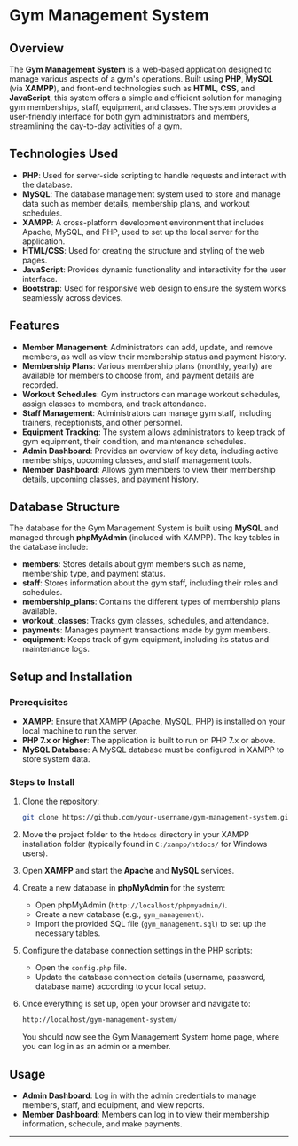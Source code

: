 # Gym Management System

## Overview

The **Gym Management System** is a web-based application designed to manage various aspects of a gym's operations. Built using **PHP**, **MySQL** (via **XAMPP**), and front-end technologies such as **HTML**, **CSS**, and **JavaScript**, this system offers a simple and efficient solution for managing gym memberships, staff, equipment, and classes. The system provides a user-friendly interface for both gym administrators and members, streamlining the day-to-day activities of a gym.

## Technologies Used

- **PHP**: Used for server-side scripting to handle requests and interact with the database.
- **MySQL**: The database management system used to store and manage data such as member details, membership plans, and workout schedules.
- **XAMPP**: A cross-platform development environment that includes Apache, MySQL, and PHP, used to set up the local server for the application.
- **HTML/CSS**: Used for creating the structure and styling of the web pages.
- **JavaScript**: Provides dynamic functionality and interactivity for the user interface.
- **Bootstrap**: Used for responsive web design to ensure the system works seamlessly across devices.

## Features

- **Member Management**: Administrators can add, update, and remove members, as well as view their membership status and payment history.
- **Membership Plans**: Various membership plans (monthly, yearly) are available for members to choose from, and payment details are recorded.
- **Workout Schedules**: Gym instructors can manage workout schedules, assign classes to members, and track attendance.
- **Staff Management**: Administrators can manage gym staff, including trainers, receptionists, and other personnel.
- **Equipment Tracking**: The system allows administrators to keep track of gym equipment, their condition, and maintenance schedules.
- **Admin Dashboard**: Provides an overview of key data, including active memberships, upcoming classes, and staff management tools.
- **Member Dashboard**: Allows gym members to view their membership details, upcoming classes, and payment history.

## Database Structure

The database for the Gym Management System is built using **MySQL** and managed through **phpMyAdmin** (included with XAMPP). The key tables in the database include:

- **members**: Stores details about gym members such as name, membership type, and payment status.
- **staff**: Stores information about the gym staff, including their roles and schedules.
- **membership_plans**: Contains the different types of membership plans available.
- **workout_classes**: Tracks gym classes, schedules, and attendance.
- **payments**: Manages payment transactions made by gym members.
- **equipment**: Keeps track of gym equipment, including its status and maintenance logs.

## Setup and Installation

### Prerequisites

- **XAMPP**: Ensure that XAMPP (Apache, MySQL, PHP) is installed on your local machine to run the server.
- **PHP 7.x or higher**: The application is built to run on PHP 7.x or above.
- **MySQL Database**: A MySQL database must be configured in XAMPP to store system data.

### Steps to Install

1. Clone the repository:

    ```bash
    git clone https://github.com/your-username/gym-management-system.git
    ```

2. Move the project folder to the `htdocs` directory in your XAMPP installation folder (typically found in `C:/xampp/htdocs/` for Windows users).

3. Open **XAMPP** and start the **Apache** and **MySQL** services.

4. Create a new database in **phpMyAdmin** for the system:

    - Open phpMyAdmin (`http://localhost/phpmyadmin/`).
    - Create a new database (e.g., `gym_management`).
    - Import the provided SQL file (`gym_management.sql`) to set up the necessary tables.

5. Configure the database connection settings in the PHP scripts:

    - Open the `config.php` file.
    - Update the database connection details (username, password, database name) according to your local setup.

6. Once everything is set up, open your browser and navigate to:

    ```bash
    http://localhost/gym-management-system/
    ```

    You should now see the Gym Management System home page, where you can log in as an admin or a member.

## Usage

- **Admin Dashboard**: Log in with the admin credentials to manage members, staff, and equipment, and view reports.
- **Member Dashboard**: Members can log in to view their membership information, schedule, and make payments.

---
